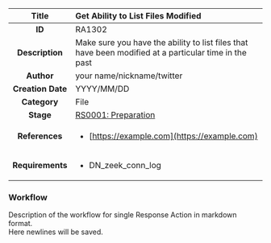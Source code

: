 | Title                       | Get Ability to List Files Modified         |
|:---------------------------:|:--------------------|
| **ID**                      | RA1302            |
| **Description**             | Make sure you have the ability to list files that have been modified at a particular time in the past   |
| **Author**                  | your name/nickname/twitter        |
| **Creation Date**           | YYYY/MM/DD |
| **Category**                | File      |
| **Stage**                   |[RS0001: Preparation](../Response_Stages/RS0001.md)| 
| **References** |<ul><li>[https://example.com](https://example.com)</li></ul>|
| **Requirements** |<ul><li>DN_zeek_conn_log</li></ul>|

### Workflow

Description of the workflow for single Response Action in markdown format.  
Here newlines will be saved.
